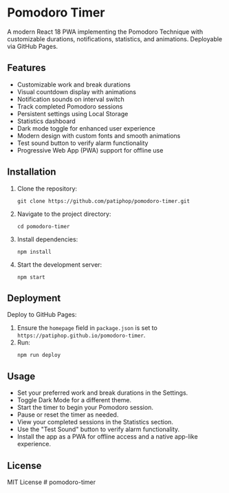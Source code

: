 # Pomodoro Timer

A modern React 18 PWA implementing the Pomodoro Technique with customizable durations, notifications, statistics, and animations. Deployable via GitHub Pages.

## Features
- Customizable work and break durations
- Visual countdown display with animations
- Notification sounds on interval switch
- Track completed Pomodoro sessions
- Persistent settings using Local Storage
- Statistics dashboard
- Dark mode toggle for enhanced user experience
- Modern design with custom fonts and smooth animations
- Test sound button to verify alarm functionality
- Progressive Web App (PWA) support for offline use

## Installation

1. Clone the repository:
   ```
   git clone https://github.com/patiphop/pomodoro-timer.git
   ```
2. Navigate to the project directory:
   ```
   cd pomodoro-timer
   ```
3. Install dependencies:
   ```
   npm install
   ```
4. Start the development server:
   ```
   npm start
   ```

## Deployment

Deploy to GitHub Pages:
1. Ensure the `homepage` field in `package.json` is set to `https://patiphop.github.io/pomodoro-timer`.
2. Run:
   ```
   npm run deploy
   ```

## Usage

- Set your preferred work and break durations in the Settings.
- Toggle Dark Mode for a different theme.
- Start the timer to begin your Pomodoro session.
- Pause or reset the timer as needed.
- View your completed sessions in the Statistics section.
- Use the "Test Sound" button to verify alarm functionality.
- Install the app as a PWA for offline access and a native app-like experience.

## License

MIT License
#   p o m o d o r o - t i m e r  
 